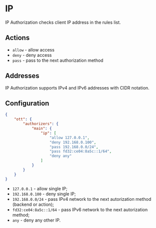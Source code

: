# IP

IP Authorization checks client IP address in the rules list.

## Actions

- `allow` - allow access
- `deny` - deny access
- `pass` - pass to the next authorization method

## Addresses

IP Authorization supports IPv4 and IPv6 addresses with CIDR notation.

## Configuration

```json
{
    "ott": {
        "authorizers": {
            "main": {
                "ip": [
                    "allow 127.0.0.1",
                    "deny 192.168.0.100",
                    "pass 192.168.0.0/24",
                    "pass fd32:ce04:8a5c::1/64",
                    "deny any"
                ]
            }
        }
    }
}
```

- `127.0.0.1` - allow single IP;
- `192.168.0.100` - deny single IP;
- `192.168.0.0/24` - pass IPv4 network to the next autorization method (backend or action);
- `fd32:ce04:8a5c::1/64` - pass IPv6 network to the next autorization method;
- `any` - deny any other IP.
